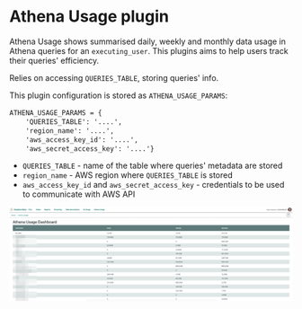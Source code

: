 # Athena Usage plugin

Athena Usage shows summarised daily, weekly and monthly data usage in Athena queries for an `executing_user`.
This plugins aims to help users track their queries' efficiency.

Relies on accessing `QUERIES_TABLE`, storing queries' info.

This plugin configuration is stored as `ATHENA_USAGE_PARAMS`:
```
ATHENA_USAGE_PARAMS = {
    'QUERIES_TABLE': '....',
    'region_name': '....',
    'aws_access_key_id': '....',
    'aws_secret_access_key': '....'}
```
 * `QUERIES_TABLE` - name of the table where queries' metadata are stored
 * `region_name` - AWS region where `QUERIES_TABLE` is stored
 * `aws_access_key_id` and `aws_secret_access_key` - credentials to be used to communicate
   with AWS API

![athena usage](athena_usage.png)